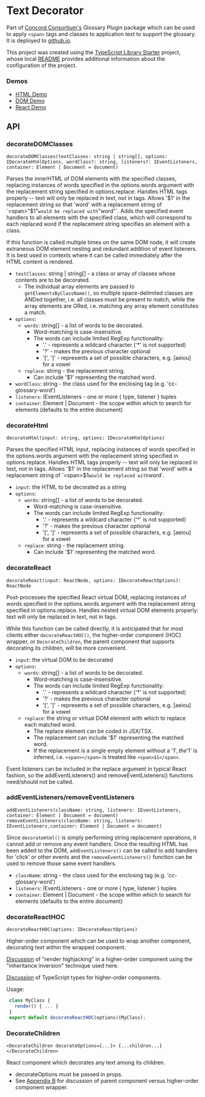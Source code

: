 # Text Decorator

Part of [Concord Consortium's](https://concord.org) Glossary Plugin package which can be used to apply `<span>` tags and classes to application text to support the glossary. It is deployed to [github.io](https://concord-consortium.github.io/text-plugins/).

This project was created using the [TypeScript Library Starter](https://github.com/alexjoverm/typescript-library-starter#readme) project, whose local [README](README-typescript-library-starter) provides additional information about the configuration of the project.

### Demos
- [HTML Demo](https://concord-consortium.github.io/text-plugins/test/decorate-html.test.html)
- [DOM Demo](https://concord-consortium.github.io/text-plugins/test/decorate-dom.test.html)
- [React Demo](https://concord-consortium.github.io/text-plugins/test/decorate-react.test.html)

## API

### decorateDOMClasses
`decorateDOMClasses(textClasses: string | string[], options: IDecorateHtmlOptions,
                    wordClass?: string, listeners?: IEventListeners,
                    container: Element | Document = document)`

Parses the innerHTML of DOM elements with the specified classes, replacing instances of words
specified in the options.words argument with the replacement string specified in options.replace.
Handles HTML tags properly -- text will only be replaced in text, not in tags.
Allows '$1' in the replacement string so that 'word' with a replacement string
of `<span>"$1"</span>` would be replaced with `<span>"word"</span>`.
Adds the specified event handlers to all elements with the specified class, which will
correspond to each replaced word if the replacement string specifies an element with a class.

If this function is called multiple times on the same DOM node, it will create extraneous DOM
element nesting and redundant addition of event listeners. It is best used in contexts where
it can be called immediately after the HTML content is rendered.

- `textClasses`: string | string[] - a class or array of classes whose contents are to be decorated.
  - The individual array elements are passed to `getElementsByClassName()`, so multiple space-delimited classes are ANDed together, i.e. all classes must be present to match, while the array elements are ORed, i.e. matching any array element constitutes a match.
- `options`:
  - `words`: string[] - a list of words to be decorated.
    - Word-matching is case-insensitive.
    - The words can include limited RegExp functionality:
      - '.' - represents a wildcard character ('*' is not supported)
      - '?' - makes the previous character optional
      - '[', ']' - represents a set of possible characters, e.g. [aeiou] for a vowel
  - `replace`: string - the replacement string.
    - Can include '$1' representing the matched word.
- `wordClass`: string - the class used for the enclosing tag (e.g. 'cc-glossary-word')
- `listeners`: IEventListeners - one or more { type, listener } tuples
- `container`: Element | Document - the scope within which to search for elements (defaults to the entire document)

### decorateHtml
`decorateHtml(input: string, options: IDecorateHtmlOptions)`

Parses the specified HTML input, replacing instances of words specified in the
options.words argument with the replacement string specified in options.replace.
Handles HTML tags properly -- text will only be replaced in text, not in tags.
Allows '$1' in the replacement string so that 'word' with a replacement string
of `<span>$1</span>` would be replaced with `<span>word</span>`.

- `input`: the HTML to be decorated as a string
- `options`:
  - `words`: string[] - a list of words to be decorated.
    - Word-matching is case-insensitive.
    - The words can include limited RegExp functionality:
      - '.' - represents a wildcard character ('*' is not supported)
      - '?' - makes the previous character optional
      - '[', ']' - represents a set of possible characters, e.g. [aeiou] for a vowel
  - `replace`: string - the replacement string.
    - Can include '$1' representing the matched word.

### decorateReact
`decorateReact(input: ReactNode, options: IDecorateReactOptions): ReactNode`

Post-processes the specified React virtual DOM, replacing instances of words specified in
the options.words argument with the replacement string specified in options.replace.
Handles nested virtual DOM elements properly: text will only be replaced in text, not in tags.

While this function can be called directly, it is anticipated that for most clients either
`decorateReactHOC()`, the higher-order component (HOC) wrapper, or `DecorateChildren`, the
parent component that supports decorating its children, will be more convenient.

- `input`: the virtual DOM to be decorated
- `options`:
  - `words`: string[] - a list of words to be decorated.
    - Word-matching is case-insensitive.
    - The words can include limited RegExp functionality:
      - '.' - represents a wildcard character ('*' is not supported)
      - '?' - makes the previous character optional
      - '[', ']' - represents a set of possible characters, e.g. [aeiou] for a vowel
  - `replace`: the string or virtual DOM element with which to replace each matched word.
    - The replace element can be coded in JSX/TSX.
    - The replacement can include '$1' representing the matched word.
    - If the replacement is a single empty element without a '$1', the '$1' is inferred,
    i.e. `<span></span>` is treated like `<span>$1</span>`.

Event listeners can be included in the replace argument in typical React fashion, so
the addEventListeners() and removeEventListeners() functions need/should not be called.

### addEventListeners/removeEventListeners
`addEventListeners(className: string, listeners: IEventListeners, container: Element | Document = document)`
`removeEventListeners(className: string, listeners: IEventListeners,container: Element | Document = document)`

Since `decorateHtml()` is simply performing string replacement operations,
it cannot add or remove any event handlers. Once the resulting HTML
has been added to the DOM, `addEventListeners()` can be called to
add handlers for 'click' or other events and the `removeEventListeners()`
function can be used to remove those same event handlers.

- `className`: string - the class used for the enclosing tag (e.g. 'cc-glossary-word')
- `listeners`: IEventListeners - one or more { type, listener } tuples
- `container`: Element | Document - the scope within which to search for elements (defaults to the entire document)

### decorateReactHOC
`decorateReactHOC(options: IDecorateReactOptions)`

Higher-order component which can be used to wrap another component,
decorating text within the wrapped component.

[Discussion](https://medium.com/@franleplant/react-higher-order-components-in-depth-cf9032ee6c3e) of "render highjacking" in a higher-order component using the "inheritance inversion" technique used here.

[Discussion](https://medium.com/@jrwebdev/react-higher-order-component-patterns-in-typescript-42278f7590fb) of TypeScript types for higher-order components.

Usage:
```javascript
 class MyClass {
   render() { ... }
 }
 export default decorateReactHOC(options)(MyClass);
```
### DecorateChildren
`<DecorateChildren decorateOptions={...}> {...children...} </DecorateChildren>`

React component which decorates any text among its children.
- decorateOptions must be passed in props.
- See [Appendix B](https://medium.com/@franleplant/react-higher-order-components-in-depth-cf9032ee6c3e) for discussion of parent component versus higher-order component wrapper.

